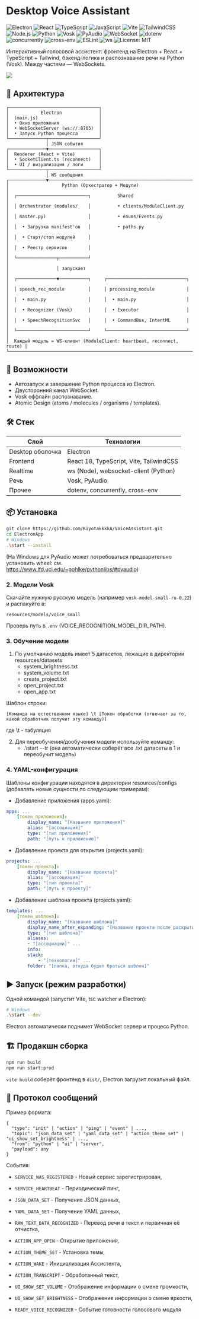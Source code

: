 # Desktop Voice Assistant

<div id="badges">

<img src="https://img.shields.io/badge/Electron-47848F?logo=electron&logoColor=white" alt="Electron" />
<img src="https://img.shields.io/badge/React-149ECA?logo=react&logoColor=white" alt="React" />
<img src="https://img.shields.io/badge/TypeScript-3178C6?logo=typescript&logoColor=white" alt="TypeScript" />
<img src="https://img.shields.io/badge/JavaScript-3178C6?logo=javascript&logoColor=white" alt="JavaScript" />
<img src="https://img.shields.io/badge/Vite-646CFF?logo=vite&logoColor=white" alt="Vite" />
<img src="https://img.shields.io/badge/TailwindCSS-0EA5E9?logo=tailwindcss&logoColor=white" alt="TailwindCSS" />
<img src="https://img.shields.io/badge/Node.js-5FA04E?logo=nodedotjs&logoColor=white" alt="Node.js" />

<img src="https://img.shields.io/badge/Python-3776AB?logo=python&logoColor=white" alt="Python" />
<img src="https://img.shields.io/badge/Vosk-ASR-orange" alt="Vosk" />
<img src="https://img.shields.io/badge/PyAudio-FFB000" alt="PyAudio" />

<img src="https://img.shields.io/badge/WebSocket-ws-3B82F6" alt="WebSocket" />
<img src="https://img.shields.io/badge/dotenv-ECF0F1" alt="dotenv" />
<img src="https://img.shields.io/badge/concurrently-444?logo=npm&logoColor=fff" alt="concurrently" />
<img src="https://img.shields.io/badge/cross--env-2F855A" alt="cross-env" />

<img src="https://img.shields.io/badge/ESLint-4B32C3?logo=eslint&logoColor=white" alt="ESLint" />
<img src="https://img.shields.io/badge/WS_Server-ws%208.x-0A84FF" alt="ws" />

<img src="https://img.shields.io/badge/License-MIT-green" alt="License: MIT" />

</div>

Интерактивный голосовой ассистент: фронтенд на Electron + React + TypeScript + Tailwind, бэкенд-логика и распознавание речи на Python (Vosk). Между частями — WebSockets.

<img src='public/images/preview.png'>

## 🧩 Архитектура
```
┌──────────────────────────────────┐
│            Electron              │
│  (main.js)                       │
│  • Окно приложения               │
│  • WebSocketServer (ws://:8765)  │
│  • Запуск Python процесса        │
└──────────────┬───────────────────┘
               │ JSON события
┌──────────────▼───────────────────┐
│  Renderer (React + Vite)         │
│  • SocketClient.ts (reconnect)   │
│  • UI / визуализация / логи      │
└──────────────┬───────────────────┘
               │ WS сообщения
┌──────────────▼─────────────────────────────────────────────────────────┐
│                    Python (Оркестратор + Модули)                       │
│  ┌───────────────────────────┐          Shared                         │
│  │ Orchestrator (modules/    │          • clients/ModuleClient.py      │
│  │ master.py)                │          • enums/Events.py              │
│  │  • Загрузка manifest'ов   │          • paths.py                     │
│  │  • Старт/стоп модулей     │                                         │
│  │  • Реестр сервисов        │                                         │
│  └───────────────┬───────────┘                                         │
│                  │ запускает                                           │
│  ┌───────────────▼───────────┐     ┌──────────────────────────────┐    │
│  │ speech_rec_module         │     │ processing_module            │    │
│  │  • main.py                │     │  • main.py                   │    │
│  │  • Recognizer (Vosk)      │     │  • Executor                  │    │
│  │  • SpeechRecognitionSvc   │     │  • CommandBus, IntentML      │    │
│  └───────────────────────────┘     └──────────────────────────────┘    │
│  Каждый модуль = WS‑клиент (ModuleClient: heartbeat, reconnect, route) │
└────────────────────────────────────────────────────────────────────────┘
```

## 🚀 Возможности
- Автозапуск и завершение Python процесса из Electron.
- Двусторонний канал WebSocket.
- Vosk оффлайн распознавание.
- Atomic Design (atoms / molecules / organisms / templates).

## 🛠️ Стек
| Слой | Технологии |
|------|------------|
| Desktop оболочка | Electron |
| Frontend | React 18, TypeScript, Vite, TailwindCSS |
| Realtime | ws (Node), websocket-client (Python) |
| Речь | Vosk, PyAudio |
| Прочее | dotenv, concurrently, cross-env |

## 📦 Установка
```bash
git clone https://github.com/KiyotakkkkA/VoiceAssistant.git
cd ElectronApp
# Windows
.\start --install
```

(На Windows для PyAudio может потребоваться предварительно установить wheel: см. https://www.lfd.uci.edu/~gohlke/pythonlibs/#pyaudio)

### 2. Модели Vosk
Скачайте нужную русскую модель (например `vosk-model-small-ru-0.22`) и распакуйте в:
```
resources/models/voice_small
```
Проверь путь в `.env` (VOICE_RECOGNITION_MODEL_DIR_PATH).

### 3. Обучение модели
1) По умолчанию модель имеет 5 датасетов, лежащие в директории resources/datasets
    - system_brightness.txt
    - system_volume.txt
    - create_project.txt
    - open_project.txt
    - open_app.txt

Шаблон строки:
```plaintext
[Команда на естественном языке] \t [Токен обработки (отвечает за то, какой обработчик получит эту команду)]
```
где \t - табуляция

2) Для переобучения/дообучения модели используйте команду:
    - .\start --tr (она автоматически соберёт все .txt датасеты в 1 и переобучит модель)

### 4. YAML-конфигурация
Шаблоны конфигурации находятся в директории resources/configs (добавлять новые сущности по следующим примерам):

- Добавление приложения (apps.yaml):
```yaml
apps: ...
    [токен_приложения]:
        display_name: "[Название приложения]"
        alias: "[ассоциация]"
        type: "[тип приложения]"
        path: "[путь к приложению]"
```

- Добавление проекта для открытия (projects.yaml):
```yaml
projects: ...
    [токен_проекта]:
        display_name: "[Название проекта]"
        alias: "[ассоциация]"
        type: "[тип проекта]"
        path: "[путь к проекту]"
```

- Добавление шаблона проекта (projects.yaml):
```yaml
templates: ...
    [токен_шаблона]:
        display_name: "[Название шаблона]"
        display_name_after_expanding: "[Название проекта после раскрытия]"
        type: "[тип шаблона]"
        aliases:
        - "[ассоциации]" ...
        info:
        stack: 
            - "[технологии]" ...
        folder: "[папка, откуда будет браться шаблон]"
```

## ▶️ Запуск (режим разработки)
Одной командой (запустит Vite, tsc watcher и Electron):
```bash
# Windows
.\start --dev
```
Electron автоматически поднимет WebSocket сервер и процесс Python.

## 🏗️ Продакшн сборка
```bash
npm run build
npm run start:prod
```
`vite build` соберёт фронтенд в `dist/`, Electron загрузит локальный файл.

## 🔌 Протокол сообщений
Пример формата:
```jsonc
{
  "type": "init" | "action" | "ping" | "event" | ...,
  "topic": "json_data_set" | "yaml_data_set" | "action_theme_set" | "ui_show_set_brightness" | ...,
  "from": "python" | "ui" | "server",
  "payload": any
}
```
События:
- `SERVICE_WAS_REGISTERED` - Новый сервис зарегистрирован,
- `SERVICE_HEARTBEAT` - Периодический пинг,

- `JSON_DATA_SET` - Получение JSON данных,
- `YAML_DATA_SET` - Получение YAML данных,
    
- `RAW_TEXT_DATA_RECOGNIZED` - Перевод речи в текст и первичная её отчистка,

- `ACTION_APP_OPEN` - Открытие приложения,
- `ACTION_THEME_SET` - Установка темы,
- `ACTION_WAKE` - Инициализация Ассистента,
- `ACTION_TRANSCRIPT` - Обработанный текст,

- `UI_SHOW_SET_VOLUME` - Отображение информации о смене громкости,
- `UI_SHOW_SET_BRIGHTNESS` - Отображение информации о смене яркости,

- `READY_VOICE_RECOGNIZER` - Событие готовности голосового модуля
